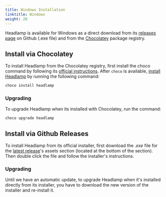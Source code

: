 ```yaml
---
title: Windows Installation
linktitle: Windows
weight: 20
---
```


Headlamp is available for Windows as a direct download from its [releases page](https://github.com/kinvolk/headlamp/releases) on Github (.exe file) and from the [Chocolatey](https://chocolatey.org/) package registry.

## Install via Chocolatey

To install Headlamp from the Chocolatey registry, first install the choco command by following
its [official instructions](https://chocolatey.org/install#generic).
After `choco` is available, [install Headlamp](https://community.chocolatey.org/packages/headlamp#install) by running the following command:
```powershell
choco install headlamp
```

### Upgrading

To upgrade Headlamp when its installed with Chocolatey, run the command:
```powershell
choco upgrade headlamp
```

## Install via Github Releases

To install Headlamp from its official installer, first download the _.exe_ file for the [latest release](https://github.com/headlamp-k8s/headlamp/releases/latest)'s assets section (located at the bottom of the section). Then double click the file and follow the installer's instructions.

### Upgrading

Until we have an automatic update, to upgrade Headlamp when it's installed directly from its
installer, you have to download the new version of the installer and re-install it.